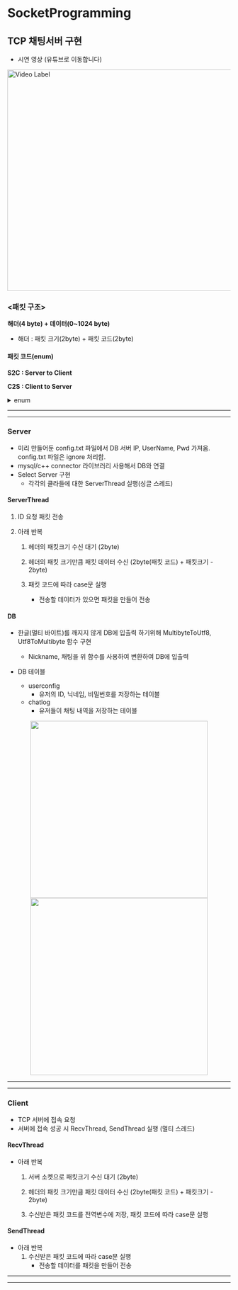 # SocketProgramming

## TCP 채팅서버 구현

- 시연 영상 (유튜브로 이동합니다)

<a href="https://youtu.be/tOvL45XHbqU">
  <img src="http://img.youtube.com/vi/tOvL45XHbqU/0.jpg" width="800" height="500" alt="Video Label">
</a>

### <패킷 구조>

**해더(4 byte) + 데이터(0~1024 byte)**

- 해더 : 패킷 크기(2byte) + 패킷 코드(2byte)

#### 패킷 코드(enum)

**S2C : Server to Client**

**C2S : Client to Server**

<details>
<summary>enum</summary>
<div markdown="1">
	
- 	None = 0
- 	S2C_CastMessage = 1
- 	C2S_CastMessage = 2  //reserved

-	S2C_Login_UserIDReq = 100
-	C2S_Login_UserIDAck = 101
	
-	S2C_Login_UserIDFailureReq = 102
-	C2S_Login_UserIDReq = 103
-	C2S_Login_MakeNewUserReq = 110

-	S2C_Login_NewUserNickNameReq = 111
-	C2S_Login_NewUserNickNameAck = 112

-	S2C_Login_NewUserPwdReq = 113
-	C2S_Login_NewUserPwdAck = 114

-	S2C_Login_UserPwdReq = 120
-	C2S_Login_UserPwdAck = 121

- 	S2C_Login_UserPwdFailureReq = 122
-	C2S_Login_UserPwdReq = 123

-	S2C_LoginSuccess = 150
-	S2C_AlreadyLoginOnServer = 151

-	S2C_CanChat = 200
-	C2S_Chat = 201
-	S2C_Chat = 202

-	Max

</div>
</details>

---
---

### Server

- 미리 만들어둔 config.txt 파일에서 DB 서버 IP, UserName, Pwd 가져옴. config.txt 파일은 ignore 처리함.
- mysql/c++ connector 라이브러리 사용해서 DB와 연결
- Select Server 구현
  - 각각의 클라들에 대한 ServerThread 실행(싱글 스레드)

#### ServerThread

1. ID 요청 패킷 전송
2. 아래 반복
   
   1. 헤더의 패킷크기 수신 대기 (2byte)
 
   2. 헤더의 패킷 크기만큼 패킷 데이터 수신 (2byte(패킷 코드) + 패킷크기 - 2byte)

   3. 패킷 코드에 따라 case문 실행
        - 전송할 데이터가 있으면 패킷을 만들어 전송

#### DB

- 한글(멀티 바이트)를 깨지지 않게 DB에 입출력 하기위해 MultibyteToUtf8, Utf8ToMultibyte 함수 구현
    - Nickname, 채팅을 위 함수를 사용하여 변환하여 DB에 입출력

- DB 테이블
   - userconfig
      - 유저의 ID, 닉네임, 비밀번호를 저장하는 테이블
   - chatlog
      - 유저들이 채팅 내역을 저장하는 테이블

<div align="center">
  <img src="https://github.com/jjw1270/SocketProgramming/assets/34919593/e6407ac1-d835-47a5-9591-426b879a50cc" width="400"" />
  <img src="https://github.com/jjw1270/SocketProgramming/assets/34919593/4a58676b-5f9b-4c87-bcf8-26b8f825eb76" width="400" />
</div>

---
---

### Client

- TCP 서버에 접속 요청
- 서버에 접속 성공 시 RecvThread, SendThread 실행 (멀티 스레드)

#### RecvThread

- 아래 반복
  1. 서버 소켓으로 패킷크기 수신 대기 (2byte)

  2. 헤더의 패킷 크기만큼 패킷 데이터 수신 (2byte(패킷 코드) + 패킷크기 - 2byte)
 
  3. 수신받은 패킷 코드를 전역변수에 저장, 패킷 코드에 따라 case문 실행
 

#### SendThread

- 아래 반복
  1. 수신받은 패킷 코드에 따라 case문 실행
       - 전송할 데이터를 패킷을 만들어 전송

---
---


